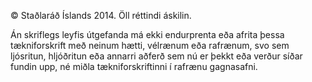 © Staðlaráð Íslands 2014. Öll réttindi áskilin.

Án skriflegs leyfis útgefanda má ekki endurprenta eða afrita þessa tækniforskrift með neinum hætti, vélrænum eða rafrænum, svo sem ljósritun, hljóðritun eða annarri aðferð sem nú er þekkt eða verður síðar fundin upp, né miðla tækniforskriftinni í rafrænu gagnasafni.
